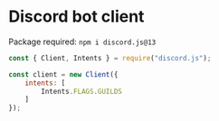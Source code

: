 # Discord bot client
Package required: `npm i discord.js@13`

```js
const { Client, Intents } = require("discord.js");

const client = new Client({
    intents: [
        Intents.FLAGS.GUILDS
    ]
});
```
